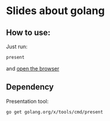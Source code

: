 # Slides about golang

## How to use:

Just run:

```bash
present
```

and [open the browser](http://127.0.0.1:3999)

## Dependency

Presentation tool:

```bash
go get golang.org/x/tools/cmd/present
```
